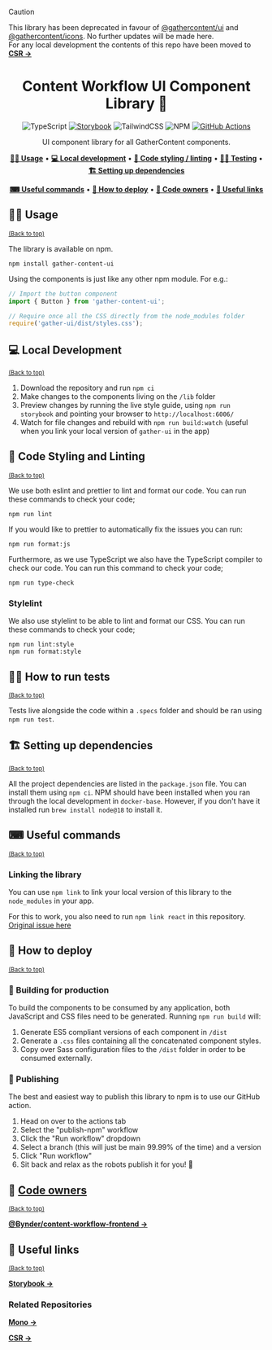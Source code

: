 > [!CAUTION]
> This library has been deprecated in favour of <a href="https://www.npmjs.com/package/@gathercontent/ui">@gathercontent/ui</a> and <a href="https://www.npmjs.com/package/@gathercontent/icons">@gathercontent/icons</a>. No further updates will be made here.  
> For any local development the contents of this repo have been moved to <a href="hhttps://github.com/Bynder/gathercontent-csr/tree/main/webapp/src/js/gather-ui" target="_blank">**CSR →**</a>


<div align="center">

# Content Workflow UI Component Library 🧩

![TypeScript](https://img.shields.io/badge/typescript-%23007ACC.svg?style=for-the-badge&logo=typescript&logoColor=white)
[![Storybook](https://img.shields.io/badge/-Storybook-FF4785?style=for-the-badge&logo=storybook&logoColor=white)](https://637e11221b165a5f068e36ca-brffybdhva.chromatic.com)
![TailwindCSS](https://img.shields.io/badge/tailwindcss-%2338B2AC.svg?style=for-the-badge&logo=tailwind-css&logoColor=white)
![NPM](https://img.shields.io/badge/NPM-%23CB3837.svg?style=for-the-badge&logo=npm&logoColor=white)
[![GitHub Actions](https://img.shields.io/badge/github%20actions-%232671E5.svg?style=for-the-badge&logo=githubactions&logoColor=white)](https://github.com/Bynder/gathercontent-api/actions)

UI component library for all GatherContent components.

**[🧑‍🎨 Usage](#-usage)** •
**[💻 Local development](#-local-development)** •
**[🎨 Code styling / linting](#-code-styling-and-linting)** •
**[🧑‍🔬 Testing](#-how-to-run-tests)** •
**[🏗 Setting up dependencies](#-setting-up-dependencies)**

**[⌨ Useful commands](#-useful-commands)** •
**[🚀 How to deploy](#-how-to-deploy)** •
**[👥 Code owners](#-code-owners)** •
**[🔗 Useful links](#-useful-links)**

</div>

## 🧑‍🎨 Usage

<sup>[(Back to top)](#content-workflow-ui-component-library-)</sup>

The library is available on npm.

`npm install gather-content-ui`

Using the components is just like any other npm module. For e.g.:

```js
// Import the button component
import { Button } from 'gather-content-ui';

// Require once all the CSS directly from the node_modules folder
require('gather-ui/dist/styles.css');
```

## 💻 Local Development

<sup>[(Back to top)](#content-workflow-ui-component-library-)</sup>

1. Download the repository and run `npm ci`
2. Make changes to the components living on the `/lib` folder
3. Preview changes by running the live style guide, using `npm run storybook` and pointing your browser to `http://localhost:6006/`
4. Watch for file changes and rebuild with `npm run build:watch` (useful when you link your local version of `gather-ui` in the app)

## 🎨 Code Styling and Linting

<sup>[(Back to top)](#content-workflow-ui-component-library-)</sup>

We use both eslint and prettier to lint and format our code. You can run these commands to check your code;

```shell
npm run lint
```

If you would like to prettier to automatically fix the issues you can run:

```shell
npm run format:js
```

Furthermore, as we use TypeScript we also have the TypeScript compiler to check our code. You can run this command to check your code;

```shell
npm run type-check
```

### Stylelint

We also use stylelint to be able to lint and format our CSS. You can run these commands to check your code;

```shell
npm run lint:style
npm run format:style
```

## 🧑‍🔬 How to run tests

<sup>[(Back to top)](#content-workflow-ui-component-library-)</sup>

Tests live alongside the code within a `.specs` folder and should be ran using `npm run test`.

## 🏗 Setting up dependencies

<sup>[(Back to top)](#content-workflow-ui-component-library-)</sup>

All the project dependencies are listed in the `package.json` file. You can install them using `npm ci`.
NPM should have been installed when you ran through the local development in `docker-base`. However, if you don't have
it installed run `brew install node@18` to install it.

## ⌨ Useful commands

<sup>[(Back to top)](#content-workflow-ui-component-library-)</sup>

### Linking the library

You can use `npm link` to link your local version of this library to the `node_modules` in your app.

For this to work, you also need to run `npm link react` in this repository.
[Original issue here](https://github.com/facebook/react/issues/15315#issuecomment-479802153)

## 🚀 How to deploy

<sup>[(Back to top)](#content-workflow-ui-component-library-)</sup>

### 🧱 Building for production

To build the components to be consumed by any application, both JavaScript and CSS files need to be generated.
Running `npm run build` will:

1. Generate ES5 compliant versions of each component in `/dist`
2. Generate a `.css` files containing all the concatenated component styles.
3. Copy over Sass configuration files to the `/dist` folder in order to be consumed externally.

### 📰 Publishing

The best and easiest way to publish this library to npm is to use our GitHub action.

1. Head on over to the actions tab
2. Select the "publish-npm" workflow
3. Click the "Run workflow" dropdown
4. Select a branch (this will just be main 99.99% of the time) and a version
5. Click "Run workflow"
6. Sit back and relax as the robots publish it for you! 🤖

## 👥 [Code owners](CODEOWNERS)

<sup>[(Back to top)](#content-workflow-ui-component-library-)</sup>

[**@Bynder/content-workflow-frontend →**](https://github.com/orgs/Bynder/teams/content-workflow-frontend)

## 🔗 Useful links

<sup>[(Back to top)](#content-workflow-ui-component-library-)</sup>

<a href="https://637e11221b165a5f068e36ca-brffybdhva.chromatic.com" target="_blank">**Storybook →**</a>

### Related Repositories

<a href="https://github.com/Bynder/gathercontent-mono" target="_blank">**Mono →**</a>

<a href="https://github.com/Bynder/gathercontent-csr" target="_blank">**CSR →**</a>
